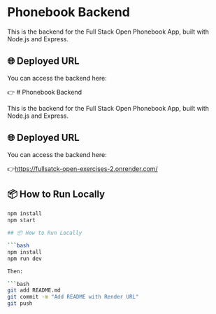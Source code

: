 # Phonebook Backend

This is the backend for the Full Stack Open Phonebook App, built with Node.js and Express.

## 🌐 Deployed URL

You can access the backend here:

👉 # Phonebook Backend

This is the backend for the Full Stack Open Phonebook App, built with Node.js and Express.

## 🌐 Deployed URL

You can access the backend here:

👉https://fullsatck-open-exercises-2.onrender.com/

## 📦 How to Run Locally

```bash
npm install
npm start

## 📦 How to Run Locally

```bash
npm install
npm run dev

Then:

```bash
git add README.md
git commit -m "Add README with Render URL"
git push
